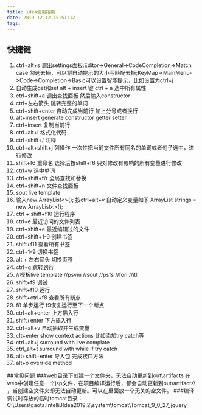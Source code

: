 ```yaml
---
title: idea使用指南
date: 2019-12-12 15:51:12
tags:
---
```

## 快捷键
1. ctrl+alt+s 调出settings面板:Editor->General->CodeCompletion->Match case 勾选去掉，可以将自动提示的大小写匹配去掉;KeyMap->MainMenu->Code->Completion->Basic可以设置智能提示，比如设置为ctrl+j
2. 自动生成get和set alt + insert 键 ctrl + a 选中所有属性
3. ctrl+shift+a 调出查找面板 然后输入constructor 
4. ctrl+左右箭头 跳转完整的单词
5. ctrl+shift+enter 自动完成当前行 加上分号或者换行
6. alt+insert generate constructor getter setter
7. ctrl+insert 复制当前行
8. ctrl+alt+l 格式化代码
9. ctrl+shift+/ 注释
10. ctrl+alt+shift+j 列操作 一次性把当前文件所有同名的单词或者句子选中，进行修改
11. shift+f6  重命名 选择后按shift+f6 只对修改有影响的所有变量进行修改
12. ctrl+w 选中单词
13. ctrl+shift+f/r 全局查找和替换
14. ctrl+shift+n 文件查找面板
15. sout live template
16. 输入new ArrayList<>(); 按ctrl+alt+v 自动定义变量如下
        ArrayList<String> strings = new ArrayList<>();
17. ctrl + shift+f10 运行程序
18. ctrl+e 最近访问的文件列表
19. ctrl+shift+e 最近编辑过的文件
20. ctrl+shift+1-9 创建书签
21. shift+f11 查看所有书签
22. ctrl+1-9 切换书签
23. alt + 左右箭头 切换页签
24. ctrl+g 跳转到行
25. //模板live template
    //psvm 
    //sout
    //psfs
    //fori
    //itli
26. shift+f9 调试
27. shift+f10 运行
28. shift+ctrl+f8 查看所有断点
29. f8 单步运行 f9恢复运行至下一个断点
30. ctrl+alt+enter 上方插入行
31. shift+enter 下方插入行
32. ctrl+alt+v 自动抽取并生成变量
33. clt+enter show context actions 比如添加try catch等
34. ctrl+alt+j surround with live complate
35. ctrl_alt+t surround with while if try catch
36. alt+shift+enter 导入包 完成接口方法
37. alt+o override method 

##常见问题
###web目录下创建一个文件夹，无法自动更新到out\artifacts
在web中创建任意一个jsp文件，在项目编译运行后，都会自动更新到out\artifacts\ ，当创建空文件夹却无法自动更新。可以在里面放一个无关的空文件。
###编译调试时存放的临时tomcat目录：
C:\Users\gaota\.IntelliJIdea2019.2\system\tomcat\Tomcat_9_0_27_jquery